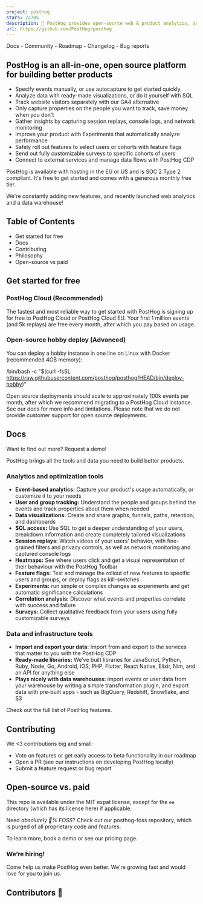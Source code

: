 ```yaml
---
project: posthog
stars: 22705
description: 🦔 PostHog provides open-source web & product analytics, session recording, feature flagging and A/B testing that you can self-host. Get started - free.
url: https://github.com/PostHog/posthog
---
```


Docs - Community - Roadmap - Changelog - Bug reports

PostHog is an all-in-one, open source platform for building better products
---------------------------------------------------------------------------

-   Specify events manually, or use autocapture to get started quickly
-   Analyze data with ready-made visualizations, or do it yourself with SQL
-   Track website visitors separately with our GA4 alternative
-   Only capture properties on the people you want to track, save money when you don't
-   Gather insights by capturing session replays, console logs, and network monitoring
-   Improve your product with Experiments that automatically analyze performance
-   Safely roll out features to select users or cohorts with feature flags
-   Send out fully customizable surveys to specific cohorts of users
-   Connect to external services and manage data flows with PostHog CDP

PostHog is available with hosting in the EU or US and is SOC 2 Type 2 compliant. It's free to get started and comes with a generous monthly free tier.

We're constantly adding new features, and recently launched web analytics and a data warehouse!

Table of Contents
-----------------

-   Get started for free
-   Docs
-   Contributing
-   Philosophy
-   Open-source vs paid

Get started for free
--------------------

### PostHog Cloud (Recommended)

The fastest and most reliable way to get started with PostHog is signing up for free to PostHog Cloud or PostHog Cloud EU. Your first 1 million events (and 5k replays) are free every month, after which you pay based on usage.

### Open-source hobby deploy (Advanced)

You can deploy a hobby instance in one line on Linux with Docker (recommended 4GB memory):

 /bin/bash -c "$(curl -fsSL https://raw.githubusercontent.com/posthog/posthog/HEAD/bin/deploy-hobby)" 

Open source deployments should scale to approximately 100k events per month, after which we recommend migrating to a PostHog Cloud instance. See our docs for more info and limitations. Please note that we do not provide customer support for open source deployments.

Docs
----

Want to find out more? Request a demo!

PostHog brings all the tools and data you need to build better products.

### Analytics and optimization tools

-   **Event-based analytics:** Capture your product's usage automatically, or customize it to your needs
-   **User and group tracking:** Understand the people and groups behind the events and track properties about them when needed
-   **Data visualizations:** Create and share graphs, funnels, paths, retention, and dashboards
-   **SQL access:** Use SQL to get a deeper understanding of your users, breakdown information and create completely tailored visualizations
-   **Session replays:** Watch videos of your users' behavior, with fine-grained filters and privacy controls, as well as network monitoring and captured console logs
-   **Heatmaps:** See where users click and get a visual representation of their behaviour with the PostHog Toolbar
-   **Feature flags:** Test and manage the rollout of new features to specific users and groups, or deploy flags as kill-switches
-   **Experiments:** run simple or complex changes as experiments and get automatic significance calculations
-   **Correlation analysis:** Discover what events and properties correlate with success and failure
-   **Surveys:** Collect qualitative feedback from your users using fully customizable surveys

### Data and infrastructure tools

-   **Import and export your data:** Import from and export to the services that matter to you with the PostHog CDP
-   **Ready-made libraries:** We’ve built libraries for JavaScript, Python, Ruby, Node, Go, Android, iOS, PHP, Flutter, React Native, Elixir, Nim, and an API for anything else
-   **Plays nicely with data warehouses:** import events or user data from your warehouse by writing a simple transformation plugin, and export data with pre-built apps - such as BigQuery, Redshift, Snowflake, and S3

Check out the full list of PostHog features.

Contributing
------------

We <3 contributions big and small:

-   Vote on features or get early access to beta functionality in our roadmap
-   Open a PR (see our instructions on developing PostHog locally)
-   Submit a feature request or bug report

Open-source vs. paid
--------------------

This repo is available under the MIT expat license, except for the `ee` directory (which has its license here) if applicable.

Need _absolutely 💯% FOSS_? Check out our posthog-foss repository, which is purged of all proprietary code and features.

To learn more, book a demo or see our pricing page.

### We’re hiring!

Come help us make PostHog even better. We're growing fast and would love for you to join us.

Contributors 🦸
---------------
